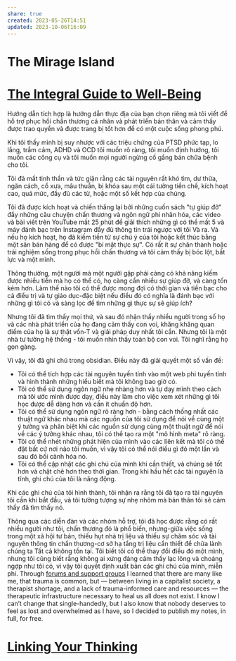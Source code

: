 ```yaml
---
share: true
created: 2023-05-26T14:51
updated: 2023-10-06T16:09
---
```


# The Mirage Island 

# [The Integral Guide to Well-Being](https://integralguide.com/%E2%AD%90%EF%B8%8F+Start+Here/About)
Hướng dẫn tích hợp là hướng dẫn thực địa của bạn chọn riêng mà tôi viết để hỗ trợ phục hồi chấn thương cá nhân và phát triển bản thân và cảm thấy được trao quyền và được trang bị tốt hơn để có một cuộc sống phong phú.

Khi tôi thấy mình bị suy nhược với các triệu chứng của PTSD phức tạp, lo lắng, trầm cảm, ADHD và OCD tôi muốn rõ ràng, tôi muốn định hướng, tôi muốn các công cụ và tôi muốn mọi người ngừng cố gắng bán chữa bệnh cho tôi.

Tôi đã mất tinh thần và tức giận rằng các tài nguyên rất khó tìm, dư thừa, ngăn cách, cổ xưa, mâu thuẫn, bị khóa sau một cái tường tiền chế, kích hoạt cao, quá mức, đầy đủ các từ, hoặc một số kết hợp của chúng.

Tôi đã được kích hoạt và chiến thắng lại bởi những cuốn sách "tự giúp đỡ" đầy những câu chuyện chấn thương và ngôn ngữ phi nhân hóa, các video và bài viết trên YouTube mất 25 phút để giải thích những gì có thể mất 5 và máy đánh bạc trên Instagram đầy đủ thông tin trái ngược với tôi Và ra. Và nếu họ kích hoạt, họ đã kiếm tiền từ sự chú ý của tôi hoặc kết thúc bằng một sân bán hàng để có được "bí mật thực sự". Có rất ít sự chân thành hoặc trải nghiệm sống trong phục hồi chấn thương và tôi cảm thấy bị bóc lột, bất lực và một mình.

Thông thường, một người mà một người gặp phải càng có khả năng kiếm được nhiều tiền mà họ có thể có, họ càng cần nhiều sự giúp đỡ, và càng tốn kém hơn. Làm thế nào tôi có thể được mong đợi có thời gian và tiền bạc cho cả điều trị và tự giáo dục-đặc biệt nếu điều đó có nghĩa là đánh bạc với những gì tôi có và sàng lọc để tìm những gì thực sự sẽ giúp ích?

Nhưng tôi đã tìm thấy mọi thứ, và sau đó nhận thấy nhiều người trong số họ và các nhà phát triển của họ đang cảm thấy con voi, khăng khăng quan điểm của họ là sự thật vốn-T và giải pháp duy nhất tôi cần. Nhưng tôi là một nhà tư tưởng hệ thống - tôi muốn nhìn thấy toàn bộ con voi. Tôi nghĩ rằng họ gọn gàng.

Vì vậy, tôi đã ghi chú trong obsidian. Điều này đã giải quyết một số vấn đề:

 - Tôi có thể tích hợp các tài nguyên tuyến tính vào một web phi tuyến tính và hình thành những hiểu biết mà tôi không bao giờ có.
 - Tôi có thể sử dụng ngôn ngữ nhẹ nhàng hơn và tự dạy mình theo cách mà tôi ước mình được dạy, điều này làm cho việc xem xét những gì tôi học được dễ dàng hơn và cần ít chuẩn độ hơn.
 - Tôi có thể sử dụng ngôn ngữ rõ ràng hơn - bằng cách thống nhất các thuật ngữ khác nhau mà các nguồn của tôi sử dụng để nói về cùng một ý tưởng và phân biệt khi các nguồn sử dụng cùng một thuật ngữ để nói về các ý tưởng khác nhau, tôi có thể tạo ra một "mô hình meta" rõ ràng.
 - Tôi có thể nhét những phát hiện của mình vào các liên kết mà tôi có thể đặt bất cứ nơi nào tôi muốn, vì vậy tôi có thể nói điều gì đó một lần và sau đó bối cảnh hóa nó.
 - Tôi có thể cập nhật các ghi chú của mình khi cần thiết, và chúng sẽ tốt hơn và chặt chẽ hơn theo thời gian. Trong khi hầu hết các tài nguyên là tĩnh, ghi chú của tôi là năng động.

Khi các ghi chú của tôi hình thành, tôi nhận ra rằng tôi đã tạo ra tài nguyên tôi cần khi bắt đầu, và tôi tưởng tượng sự nhẹ nhõm mà bản thân tôi sẽ cảm thấy đã tìm thấy nó.

Thông qua các diễn đàn và các nhóm hỗ trợ, tôi đã học được rằng có rất nhiều người như tôi, chấn thương đó là phổ biến, nhưng-giữa việc sống trong một xã hội tư bản, thiếu hụt nhà trị liệu và thiếu sự chăm sóc và tài nguyên thông tin chấn thương-cơ sở hạ tầng trị liệu cần thiết để chữa lành chúng ta Tất cả không tồn tại. Tôi biết tôi có thể thay đổi điều đó một mình, nhưng tôi cũng biết rằng không ai xứng đáng cảm thấy lạc lõng và choáng ngợp như tôi có, vì vậy tôi quyết định xuất bản các ghi chú của mình, miễn phí.
Through [forums and support groups](https://integralguide.com/50+Permanent+Notes/Supporting+Notes/Support+Groups) I learned that there are many like me, that trauma is common, but — between living in a capitalist society, a therapist shortage, and a lack of trauma-informed care and resources — the therapeutic infrastructure necessary to heal us all does not exist. I know I can’t change that single-handedly, but I also know that nobody deserves to feel as lost and overwhelmed as I have, so I decided to publish my notes, in full, for free.
# [Linking Your Thinking](https://notes.linkingyourthinking.com)
